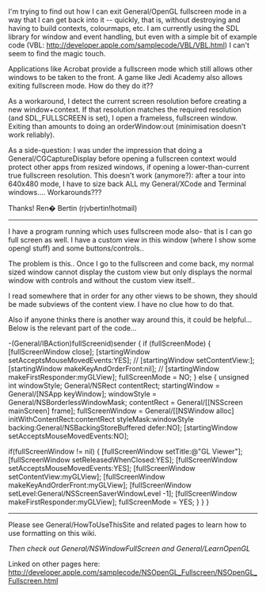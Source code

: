 I'm trying to find out how I can exit General/OpenGL fullscreen mode in a way that I can get back into it -- quickly, that is, without destroying and having to build contexts, colourmaps, etc. I am currently using the SDL library for window and event handling, but even with a simple bit of example code (VBL: http://developer.apple.com/samplecode/VBL/VBL.html) I can't seem to find the magic touch.

Applications like Acrobat provide a fullscreen mode which still allows other windows to be taken to the front. A game like Jedi Academy also allows exiting fullscreen mode. How do they do it??

As a workaround, I detect the current screen resolution before creating a new window+context. If that resolution matches the required resolution (and SDL_FULLSCREEN is set), I open a frameless, fullscreen window. Exiting than amounts to doing an orderWindow:out (minimisation doesn't work reliably).

As a side-question: I was under the impression that doing a General/CGCaptureDisplay before opening a fullscreen context would protect other apps from resized windows, if opening a lower-than-current true fullscreen resolution. This doesn't work (anymore?): after a tour into 640x480 mode, I have to size back ALL my General/XCode and Terminal windows.... Workarounds???

Thanks!
Ren� Bertin
(rjvbertin!hotmail)

----

I have a program running which uses fullscreen mode also- that is I can go full screen as well. I have a custom view in this window (where I show some opengl stuff) and some buttons/controls.. 

The problem is this..
Once I go to the fullscreen and come back, my normal sized window cannot display the custom view but only displays the normal window with controls and without the custom view itself.. 

I read somewhere that in order for any other views to be shown, they should be made subviews of the content view. I have no clue how to do that. 

Also if anyone thinks there is another way around this, it could be helpful...
Below is the relevant part of the code...

    

-(General/IBAction)fullScreenid)sender
{
if (fullScreenMode)
{
[fullScreenWindow close];
[startingWindow setAcceptsMouseMovedEvents:YES];
// [startingWindow setContentView:];
[startingWindow makeKeyAndOrderFront:nil];
// [startingWindow makeFirstResponder:myGLView];
fullScreenMode = NO;
} else
{
unsigned int windowStyle;
General/NSRect contentRect;
startingWindow = General/[NSApp keyWindow];
windowStyle = General/NSBorderlessWindowMask;
contentRect = General/[[NSScreen mainScreen] frame];
fullScreenWindow = General/[[NSWindow alloc] initWithContentRect:contentRect
styleMask:windowStyle
backing:General/NSBackingStoreBuffered
defer:NO];
[startingWindow setAcceptsMouseMovedEvents:NO];

if(fullScreenWindow != nil)
{
[fullScreenWindow setTitle:@"GL Viewer"];
[fullScreenWindow setReleasedWhenClosed:YES];
[fullScreenWindow setAcceptsMouseMovedEvents:YES];
[fullScreenWindow setContentView:myGLView];
[fullScreenWindow makeKeyAndOrderFront:myGLView];
[fullScreenWindow setLevel:General/NSScreenSaverWindowLevel -1];
[fullScreenWindow makeFirstResponder:myGLView];
fullScreenMode = YES;
}
}
}



----

Please see General/HowToUseThisSite and related pages to learn how to use formatting on this wiki.

*Then check out General/NSWindowFullScreen and General/LearnOpenGL*

Linked on other pages here: http://developer.apple.com/samplecode/NSOpenGL_Fullscreen/NSOpenGL_Fullscreen.html